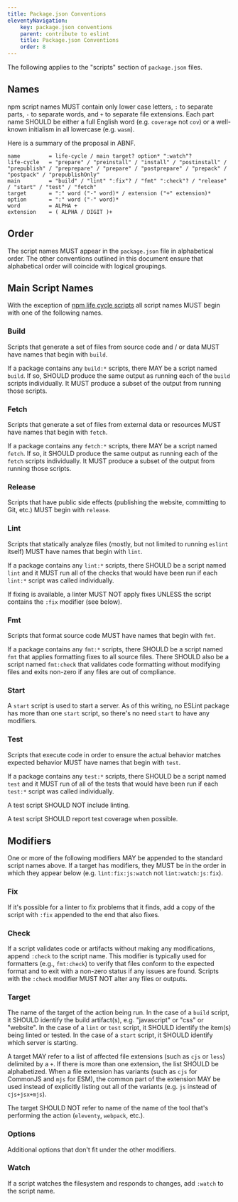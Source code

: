```yaml
---
title: Package.json Conventions
eleventyNavigation:
    key: package.json conventions
    parent: contribute to eslint
    title: Package.json Conventions
    order: 8
---
```


The following applies to the "scripts" section of `package.json` files.

## Names

npm script names MUST contain only lower case letters, `:` to separate parts, `-` to separate words, and `+` to separate file extensions. Each part name SHOULD be either a full English word (e.g. `coverage` not `cov`) or a well-known initialism in all lowercase (e.g. `wasm`).

Here is a summary of the proposal in ABNF.

```abnf
name         = life-cycle / main target? option* ":watch"?
life-cycle   = "prepare" / "preinstall" / "install" / "postinstall" / "prepublish" / "preprepare" / "prepare" / "postprepare" / "prepack" / "postpack" / "prepublishOnly"
main         = "build" / "lint" ":fix"? / "fmt" ":check"? / "release" / "start" / "test" / "fetch"
target       = ":" word ("-" word)* / extension ("+" extension)*
option       = ":" word ("-" word)*
word         = ALPHA +
extension    = ( ALPHA / DIGIT )+
```

## Order

The script names MUST appear in the `package.json` file in alphabetical order. The other conventions outlined in this document ensure that alphabetical order will coincide with logical groupings.

## Main Script Names

With the exception of [npm life cycle scripts](https://docs.npmjs.com/cli/v8/using-npm/scripts#life-cycle-scripts) all script names MUST begin with one of the following names.

### Build

Scripts that generate a set of files from source code and / or data MUST have names that begin with `build`.

If a package contains any `build:*` scripts, there MAY be a script named `build`. If so, SHOULD produce the same output as running each of the `build` scripts individually. It MUST produce a subset of the output from running those scripts.

### Fetch

Scripts that generate a set of files from external data or resources MUST have names that begin with `fetch`.

If a package contains any `fetch:*` scripts, there MAY be a script named `fetch`. If so, it SHOULD produce the same output as running each of the `fetch` scripts individually. It MUST produce a subset of the output from running those scripts.

### Release

Scripts that have public side effects (publishing the website, committing to Git, etc.) MUST begin with `release`.

### Lint

Scripts that statically analyze files (mostly, but not limited to running `eslint` itself) MUST have names that begin with `lint`.

If a package contains any `lint:*` scripts, there SHOULD be a script named `lint` and it MUST run all of the checks that would have been run if each `lint:*` script was called individually.

If fixing is available, a linter MUST NOT apply fixes UNLESS the script contains the `:fix` modifier (see below).

### Fmt

Scripts that format source code MUST have names that begin with `fmt`.

If a package contains any `fmt:*` scripts, there SHOULD be a script named `fmt` that applies formatting fixes to all source files. There SHOULD also be a script named `fmt:check` that validates code formatting without modifying files and exits non-zero if any files are out of compliance.

### Start

A `start` script is used to start a server. As of this writing, no ESLint package has more than one `start` script, so there's no need `start` to have any modifiers.

### Test

Scripts that execute code in order to ensure the actual behavior matches expected behavior MUST have names that begin with `test`.

If a package contains any `test:*` scripts, there SHOULD be a script named `test` and it MUST run of all of the tests that would have been run if each `test:*` script was called individually.

A test script SHOULD NOT include linting.

A test script SHOULD report test coverage when possible.

## Modifiers

One or more of the following modifiers MAY be appended to the standard script names above. If a target has modifiers, they MUST be in the order in which they appear below (e.g. `lint:fix:js:watch` not `lint:watch:js:fix`).

### Fix

If it's possible for a linter to fix problems that it finds, add a copy of the script with `:fix` appended to the end that also fixes.

### Check

If a script validates code or artifacts without making any modifications, append `:check` to the script name. This modifier is typically used for formatters (e.g., `fmt:check`) to verify that files conform to the expected format and to exit with a non-zero status if any issues are found. Scripts with the `:check` modifier MUST NOT alter any files or outputs.

### Target

The name of the target of the action being run. In the case of a `build` script, it SHOULD identify the build artifact(s), e.g. "javascript" or "css" or "website". In the case of a `lint` or `test` script, it SHOULD identify the item(s) being linted or tested. In the case of a `start` script, it SHOULD identify which server is starting.

A target MAY refer to a list of affected file extensions (such as `cjs` or `less`) delimited by a `+`. If there is more than one extension, the list SHOULD be alphabetized. When a file extension has variants (such as `cjs` for CommonJS and `mjs` for ESM), the common part of the extension MAY be used instead of explicitly listing out all of the variants (e.g. `js` instead of `cjs+jsx+mjs`).

The target SHOULD NOT refer to name of the name of the tool that's performing the action (`eleventy`, `webpack`, etc.).

### Options

Additional options that don't fit under the other modifiers.

### Watch

If a script watches the filesystem and responds to changes, add `:watch` to the script name.
